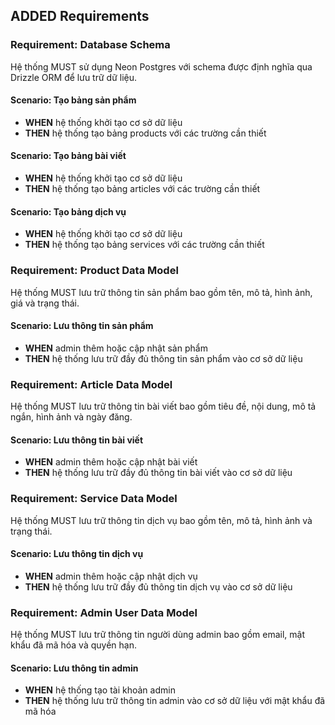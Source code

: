 ## ADDED Requirements

### Requirement: Database Schema
Hệ thống MUST sử dụng Neon Postgres với schema được định nghĩa qua Drizzle ORM để lưu trữ dữ liệu.

#### Scenario: Tạo bảng sản phẩm
- **WHEN** hệ thống khởi tạo cơ sở dữ liệu
- **THEN** hệ thống tạo bảng products với các trường cần thiết

#### Scenario: Tạo bảng bài viết
- **WHEN** hệ thống khởi tạo cơ sở dữ liệu
- **THEN** hệ thống tạo bảng articles với các trường cần thiết

#### Scenario: Tạo bảng dịch vụ
- **WHEN** hệ thống khởi tạo cơ sở dữ liệu
- **THEN** hệ thống tạo bảng services với các trường cần thiết

### Requirement: Product Data Model
Hệ thống MUST lưu trữ thông tin sản phẩm bao gồm tên, mô tả, hình ảnh, giá và trạng thái.

#### Scenario: Lưu thông tin sản phẩm
- **WHEN** admin thêm hoặc cập nhật sản phẩm
- **THEN** hệ thống lưu trữ đầy đủ thông tin sản phẩm vào cơ sở dữ liệu

### Requirement: Article Data Model
Hệ thống MUST lưu trữ thông tin bài viết bao gồm tiêu đề, nội dung, mô tả ngắn, hình ảnh và ngày đăng.

#### Scenario: Lưu thông tin bài viết
- **WHEN** admin thêm hoặc cập nhật bài viết
- **THEN** hệ thống lưu trữ đầy đủ thông tin bài viết vào cơ sở dữ liệu

### Requirement: Service Data Model
Hệ thống MUST lưu trữ thông tin dịch vụ bao gồm tên, mô tả, hình ảnh và trạng thái.

#### Scenario: Lưu thông tin dịch vụ
- **WHEN** admin thêm hoặc cập nhật dịch vụ
- **THEN** hệ thống lưu trữ đầy đủ thông tin dịch vụ vào cơ sở dữ liệu

### Requirement: Admin User Data Model
Hệ thống MUST lưu trữ thông tin người dùng admin bao gồm email, mật khẩu đã mã hóa và quyền hạn.

#### Scenario: Lưu thông tin admin
- **WHEN** hệ thống tạo tài khoản admin
- **THEN** hệ thống lưu trữ thông tin admin vào cơ sở dữ liệu với mật khẩu đã mã hóa

